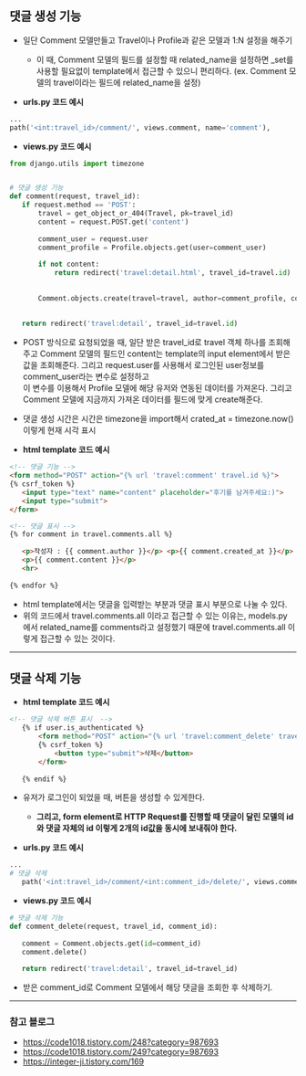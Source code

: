 ## 댓글 생성 기능
- 일단 Comment 모델만들고 Travel이나 Profile과 같은 모델과 1:N 설정을 해주기          
  - 이 때, Comment 모델의 필드를 설정할 때 related_name을 설정하면 _set를 사용할 필요없이 template에서 접근할 수 있으니 편리하다. (ex. Comment 모델의 travel이라는 필드에 related_name을 설정)

- **urls.py 코드 예시**
```python
...
path('<int:travel_id>/comment/', views.comment, name='comment'),
```

- **views.py 코드 예시**
```python
from django.utils import timezone


# 댓글 생성 기능
def comment(request, travel_id):
   if request.method == 'POST':
       travel = get_object_or_404(Travel, pk=travel_id)
       content = request.POST.get('content')
 
       comment_user = request.user
       comment_profile = Profile.objects.get(user=comment_user)
 
       if not content:
           return redirect('travel:detail.html', travel_id=travel.id)
 
 
       Comment.objects.create(travel=travel, author=comment_profile, content=content, created_at=timezone.now()) 
 
 
   return redirect('travel:detail', travel_id=travel.id) 
```

- POST 방식으로 요청되었을 때, 일단 받은 travel_id로 travel 객체 하나를 조회해주고 Comment 모델의 필드인 content는 template의 input element에서 받은 값을 조회해준다. 그리고 request.user를 사용해서 로그인된 user정보를 comment_user라는 변수로 설정하고      
  이 변수를 이용해서 Profile 모델에 해당 유저와 연동된 데이터를 가져온다. 그리고 Comment 모델에 지금까지 가져온 데이터를 필드에 맞게 create해준다.
- 댓글 생성 시간은 시간은 timezone을 import해서 crated_at = timezone.now() 이렇게 현재 시각 표시

- **html template 코드 예시**
```html
<!-- 댓글 기능 -->
<form method="POST" action="{% url 'travel:comment' travel.id %}">
{% csrf_token %}
   <input type="text" name="content" placeholder="후기를 남겨주세요:)">
   <input type="submit">
</form>

<!-- 댓글 표시 -->
{% for comment in travel.comments.all %}
 
   <p>작성자 : {{ comment.author }}</p> <p>{{ comment.created_at }}</p>
   <p>{{ comment.content }}</p>
   <hr>
  
{% endfor %}
```
- html template에서는 댓글을 입력받는 부분과 댓글 표시 부분으로 나눌 수 있다.
- 위의 코드에서 travel.comments.all 이라고 접근할 수 있는 이유는, models.py 에서 related_name를 comments라고 설정했기 때문에 travel.comments.all 이렇게 접근할 수 있는 것이다.

* * *
## 댓글 삭제 기능
- **html template 코드 예시**
```html
<!-- 댓글 삭제 버튼 표시  -->
   {% if user.is_authenticated %}
       <form method="POST" action="{% url 'travel:comment_delete' travel.id comment.id %}">   <!-- id값을 2개 주기 -->
       {% csrf_token %}   
           <button type="submit">삭제</button>
       </form>
 
   {% endif %}
```
- 유저가 로그인이 되었을 때, 버튼을 생성할 수 있게한다.
  - **그리고, form element로 HTTP Request를 진행할 때 댓글이 달린 모델의 id와 댓글 자체의 id 이렇게 2개의 id값을 동시에 보내줘야 한다.**

- **urls.py 코드 예시**
```python
...
# 댓글 삭제
   path('<int:travel_id>/comment/<int:comment_id>/delete/', views.comment_delete, name='comment_delete'),
```   

- **views.py 코드 예시**
```python
# 댓글 삭제 기능
def comment_delete(request, travel_id, comment_id):
 
   comment = Comment.objects.get(id=comment_id)
   comment.delete()
 
   return redirect('travel:detail', travel_id=travel_id)
```   
- 받은 comment_id로 Comment 모델에서 해당 댓글을 조회한 후 삭제하기.



* * *
### 참고 블로그 
- https://code1018.tistory.com/248?category=987693
- https://code1018.tistory.com/249?category=987693
- https://integer-ji.tistory.com/169
